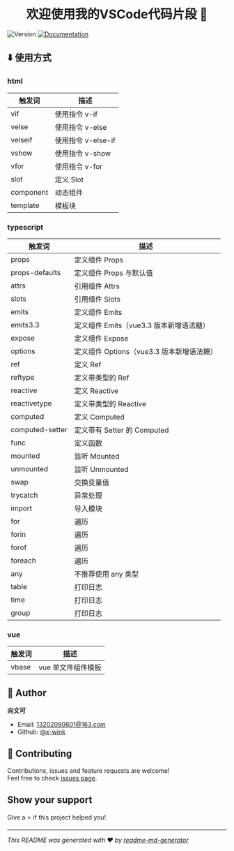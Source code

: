<h1 align="center">欢迎使用我的VSCode代码片段 👋</h1>
<p>
  <img alt="Version" src="https://img.shields.io/badge/version-1.0.3-blue.svg?cacheSeconds=2592000" />
  <a href="https://github.com/x-wink/wink-snippets#readme" target="_blank">
    <img alt="Documentation" src="https://img.shields.io/badge/documentation-yes-brightgreen.svg" />
  </a>
</p>

## ⬇️ 使用方式

### html

| 触发词    | 描述               |
| --------- | ------------------ |
| vif       | 使用指令 v-if      |
| velse     | 使用指令 v-else    |
| velseif   | 使用指令 v-else-if |
| vshow     | 使用指令 v-show    |
| vfor      | 使用指令 v-for     |
| slot      | 定义 Slot          |
| component | 动态组件           |
| template  | 模板块             |

### typescript

| 触发词          | 描述                                      |
| --------------- | ----------------------------------------- |
| props           | 定义组件 Props                            |
| props-defaults  | 定义组件 Props 与默认值                   |
| attrs           | 引用组件 Attrs                            |
| slots           | 引用组件 Slots                            |
| emits           | 定义组件 Emits                            |
| emits3.3        | 定义组件 Emits（vue3.3 版本新增语法糖）   |
| expose          | 定义组件 Expose                           |
| options         | 定义组件 Options（vue3.3 版本新增语法糖） |
| ref             | 定义 Ref                                  |
| reftype         | 定义带类型的 Ref                          |
| reactive        | 定义 Reactive                             |
| reactivetype    | 定义带类型的 Reactive                     |
| computed        | 定义 Computed                             |
| computed-setter | 定义带有 Setter 的 Computed               |
| func            | 定义函数                                  |
| mounted         | 监听 Mounted                              |
| unmounted       | 监听 Unmounted                            |
| swap            | 交换变量值                                |
| trycatch        | 异常处理                                  |
| import          | 导入模块                                  |
| for             | 遍历                                      |
| forin           | 遍历                                      |
| forof           | 遍历                                      |
| foreach         | 遍历                                      |
| any             | 不推荐使用 any 类型                       |
| table           | 打印日志                                  |
| time            | 打印日志                                  |
| group           | 打印日志                                  |

### vue

| 触发词 | 描述               |
| ------ | ------------------ |
| vbase  | vue 单文件组件模板 |

## 👤 Author

**向文可**

-   Email: 13202090601@163.com
-   Github: [@x-wink](https://github.com/x-wink)

## 🤝 Contributing

Contributions, issues and feature requests are welcome!<br />Feel free to check [issues page](https://github.com/x-wink/wink-snippets/issues).

## Show your support

Give a ⭐️ if this project helped you!

---

_This README was generated with ❤️ by [readme-md-generator](https://github.com/kefranabg/readme-md-generator)_

